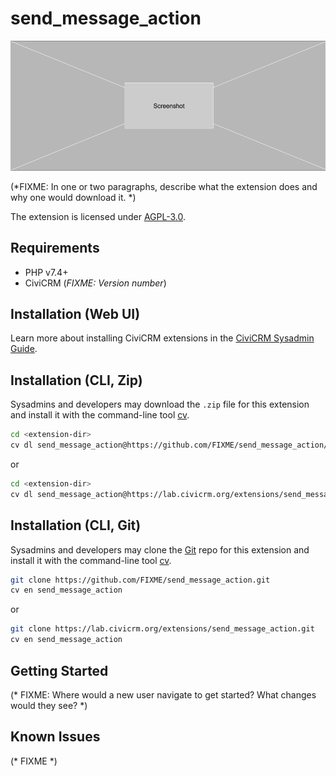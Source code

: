 # send_message_action

![Screenshot](/images/screenshot.png)

(*FIXME: In one or two paragraphs, describe what the extension does and why one would download it. *)

The extension is licensed under [AGPL-3.0](LICENSE.txt).

## Requirements

* PHP v7.4+
* CiviCRM (*FIXME: Version number*)

## Installation (Web UI)

Learn more about installing CiviCRM extensions in the [CiviCRM Sysadmin Guide](https://docs.civicrm.org/sysadmin/en/latest/customize/extensions/).

## Installation (CLI, Zip)

Sysadmins and developers may download the `.zip` file for this extension and
install it with the command-line tool [cv](https://github.com/civicrm/cv).

```bash
cd <extension-dir>
cv dl send_message_action@https://github.com/FIXME/send_message_action/archive/master.zip
```
or
```bash
cd <extension-dir>
cv dl send_message_action@https://lab.civicrm.org/extensions/send_message_action/-/archive/main/send_message_action-main.zip
```

## Installation (CLI, Git)

Sysadmins and developers may clone the [Git](https://en.wikipedia.org/wiki/Git) repo for this extension and
install it with the command-line tool [cv](https://github.com/civicrm/cv).

```bash
git clone https://github.com/FIXME/send_message_action.git
cv en send_message_action
```
or
```bash
git clone https://lab.civicrm.org/extensions/send_message_action.git
cv en send_message_action
```

## Getting Started

(* FIXME: Where would a new user navigate to get started? What changes would they see? *)

## Known Issues

(* FIXME *)
